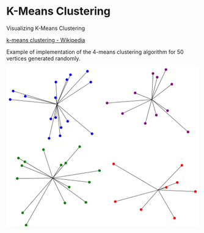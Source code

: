 # K-Means Clustering

Visualizing K-Means Clustering

[k-means clustering - Wikipedia](https://en.wikipedia.org/wiki/K-means_clustering)

Example of implementation of the 4-means clustering algorithm for 50 vertices generated randomly.

![illustration_image](illustration_image/illustration_image.png)
